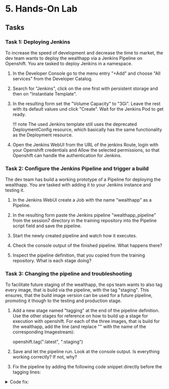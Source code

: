 # 5. Hands-On Lab

## Tasks

### Task 1: Deploying Jenkins

To increase the speed of development and decrease the time to market, the dev team wants to deploy the wealthapp via a Jenkins Pipeline on Openshift. You are tasked to deploy Jenkins in a namespace.

1. In the Developer Console go to the menu entry "+Add" and choose "All services" from the Developer Catalog.

2. Search for "Jenkins", click on the one first with persistent storage and then on "Instantiate Template".

3. In the resulting form set the "Volume Capacity" to "3Gi". Leave the rest with its default values und click "Create". Wait for the Jenkins Pod to get ready.

    !!! note
    The used Jenkins template still uses the deprecated DeploymentConfig resource, which basically has the same functionality as the Deployment resource.

4. Open the Jenkins WebUI from the URL of the jenkins Route, login with your Openshift credentials and Allow the selected permissions, so that Openshift can handle the authentication for Jenkins.

### Task 2: Configure the Jenkins Pipeline and trigger a build

The dev team has build a working prototype of a Pipeline for deploying the wealthapp. You are tasked with adding it to your Jenkins instance and testing it.

1. In the Jenkins WebUI create a Job with the name "wealthapp" as a Pipeline.

2. In the resulting form paste the Jenkins pipeline "wealthapp_pipeline" from the session7 directory in the training repository into the Pipeline script field and save the pipeline.

3. Start the newly created pipeline and watch how it executes.

4. Check the console output of the finished pipeline. What happens there?

5. Inspect the pipeline definition, that you copied from the training repository. What is each stage doing?

### Task 3: Changing the pipeline and troubleshooting

To facilitate future staging of the wealthapp, the ops team wants to also tag every image, that is build via the pipeline, with the tag "staging". This ensures, that the build image version can be used for a future pipeline, promoting it though to the testing and production stage.

1. Add a new stage named "tagging" at the end of the pipeline definition. Use the other stages for reference on how to build up a stage for execution with openshift. For each of the three images, that is build for the wealthapp, add the line (and replace "<imagename>" with the name of the corresponding Imagestream):

    openshift.tag("<imagename>:latest", "<imagename>:staging")

2. Save and let the pipeline run. Look at the console output. Is everything working correctly? If not, why?

3. Fix the pipeline by adding the following code snippet directly before the tagging lines:

<details>
  <summary>Code fix:</summary>
  
  ```
  echo "Waiting for builds to finish..."
  def build = openshift.selector('build', [app: 'wealthapp'])
  timeout(time: 10, unit: 'MINUTES') {
      build.untilEach {
          def phase = it.object().status.phase
          echo "Build ${it.name()} is in phase: ${phase}"
          return (phase == "Complete" || phase == "Failed" || phase == "Cancelled")
      }
  }
  echo "tagging"
  ```

  This code snippet will wait for the builds to finish, before trying to tag the resulting images.
  
</details>
